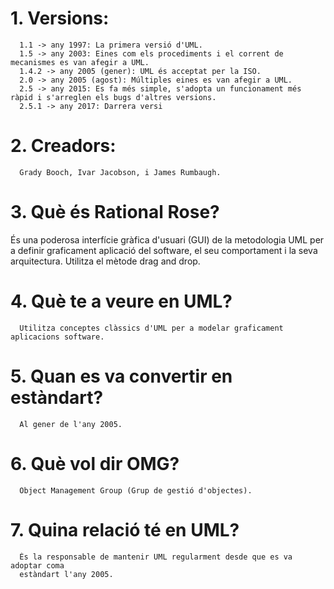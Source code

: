 # 1. Versions:
      1.1 -> any 1997: La primera versió d'UML.
      1.5 -> any 2003: Eines com els procediments i el corrent de mecanismes es van afegir a UML.
      1.4.2 -> any 2005 (gener): UML és acceptat per la ISO.
      2.0 -> any 2005 (agost): Múltiples eines es van afegir a UML.
      2.5 -> any 2015: Es fa més simple, s'adopta un funcionament més ràpid i s'arreglen els bugs d'altres versions.
      2.5.1 -> any 2017: Darrera versi
      
# 2. Creadors:
      Grady Booch, Ivar Jacobson, i James Rumbaugh.

# 3. Què és Rational Rose?
És una poderosa interfície gràfica d'usuari (GUI) de la metodologia UML per a definir graficament aplicació del software, el seu comportament i la seva arquitectura. Utilitza el mètode drag and drop.

# 4. Què te a veure en UML?
      Utilitza conceptes clàssics d'UML per a modelar graficament aplicacions software.

# 5. Quan es va convertir en estàndart?
      Al gener de l'any 2005.

# 6. Què vol dir OMG?
      Object Management Group (Grup de gestió d'objectes).

# 7. Quina relació té en UML?
      És la responsable de mantenir UML regularment desde que es va adoptar coma 
      estàndart l'any 2005.
